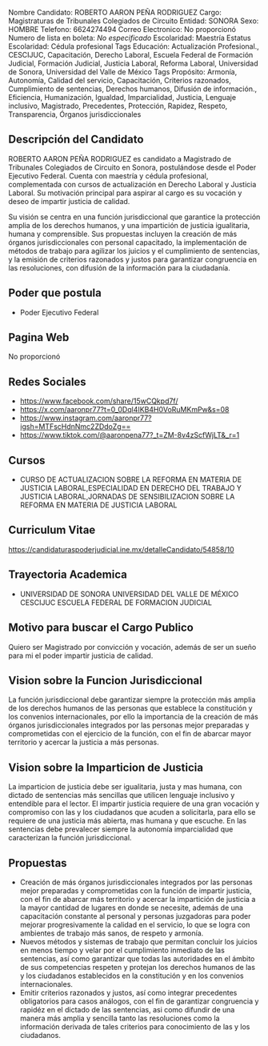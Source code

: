 Nombre Candidato: ROBERTO AARON PEÑA RODRIGUEZ
Cargo: Magistraturas de Tribunales Colegiados de Circuito
Entidad: SONORA
Sexo: HOMBRE
Telefono: 6624274494
Correo Electronico: No proporcionó
Numero de lista en boleta: *No especificado*
Escolaridad: Maestría
Estatus Escolaridad: Cédula profesional
Tags Educación: Actualización Profesional., CESCIJUC, Capacitación, Derecho Laboral, Escuela Federal de Formación Judicial, Formación Judicial, Justicia Laboral, Reforma Laboral, Universidad de Sonora, Universidad del Valle de México
Tags Propósito: Armonía, Autonomía, Calidad del servicio, Capacitación, Criterios razonados, Cumplimiento de sentencias, Derechos humanos, Difusión de información., Eficiencia, Humanización, Igualdad, Imparcialidad, Justicia, Lenguaje inclusivo, Magistrado, Precedentes, Protección, Rapidez, Respeto, Transparencia, Órganos jurisdiccionales


## Descripción del Candidato 

ROBERTO AARON PEÑA RODRIGUEZ es candidato a Magistrado de Tribunales Colegiados de Circuito en Sonora, postulándose desde el Poder Ejecutivo Federal. Cuenta con maestría y cédula profesional, complementada con cursos de actualización en Derecho Laboral y Justicia Laboral. Su motivación principal para aspirar al cargo es su vocación y deseo de impartir justicia de calidad.

Su visión se centra en una función jurisdiccional que garantice la protección amplia de los derechos humanos, y una impartición de justicia igualitaria, humana y comprensible. Sus propuestas incluyen la creación de más órganos jurisdiccionales con personal capacitado, la implementación de métodos de trabajo para agilizar los juicios y el cumplimiento de sentencias, y la emisión de criterios razonados y justos para garantizar congruencia en las resoluciones, con difusión de la información para la ciudadanía.


## Poder que postula

- Poder Ejecutivo Federal


## Pagina Web

No proporcionó


## Redes Sociales

- https://www.facebook.com/share/15wCQkpd7f/
- https://x.com/aaronpr77?t=0_0Dql4IKB4H0VoRuMKmPw&s=08
- https://www.instagram.com/aaronpr77?igsh=MTFscHdnNmc2ZDdoZg==
- https://www.tiktok.com/@aaronpena77?_t=ZM-8v4zScfWjLT&_r=1


## Cursos

- CURSO DE ACTUALIZACION SOBRE LA REFORMA EN MATERIA DE JUSTICIA LABORAL,ESPECIALIDAD EN DERECHO DEL TRABAJO Y JUSTICIA LABORAL,JORNADAS DE SENSIBILIZACION SOBRE LA REFORMA EN MATERIA DE JUSTICIA LABORAL


## Curriculum Vitae

https://candidaturaspoderjudicial.ine.mx/detalleCandidato/54858/10


## Trayectoria Academica

- UNIVERSIDAD DE SONORA UNIVERSIDAD DEL VALLE DE MÉXICO CESCIJUC ESCUELA FEDERAL DE FORMACION JUDICIAL


## Motivo para buscar el Cargo Publico

Quiero ser Magistrado por convicción y vocación, además de ser un sueño para mi el poder impartir justicia de calidad.


## Vision sobre la Funcion Jurisdiccional

La función jurisdiccional debe garantizar siempre la protección más amplia de los derechos humanos de las personas que establece la constitución y los convenios internacionales, por ello la importancia de la creación de más órganos jurisdiccionales integrados por las personas mejor preparadas y comprometidas con el ejercicio de la función, con el fin de abarcar mayor territorio y acercar la justicia a más personas.


## Vision sobre la Imparticion de Justicia

La imparticion de justicia debe ser igualitaria, justa y mas humana, con dictado de sentencias más sencillas que utilicen lenguaje inclusivo y entendible para el lector. El impartir justicia requiere de una gran vocación y compromiso con las y los ciudadanos que acuden a solicitarla, para ello se requiere de una justicia más abierta, mas humana y que escuche. En las sentencias debe prevalecer siempre la autonomía imparcialidad que caracterizan la función jurisdiccional.


## Propuestas

- Creación de más órganos jurisdiccionales integrados por las personas mejor preparadas y comprometidas con la función de impartir justicia, con el fin de abarcar más territorio y acercar la impartición de justicia a la mayor cantidad de lugares en donde se necesite, además de una capacitación constante al personal y personas juzgadoras para poder mejorar progresivamente la calidad en el servicio, lo que se logra con ambientes de trabajo más sanos, de respeto y armonía.
- Nuevos métodos y sistemas de trabajo que permitan concluir los juicios en menos tiempo y velar por el cumplimiento inmediato de las sentencias, así como garantizar que todas las autoridades en el ámbito de sus competencias respeten y protejan los derechos humanos de las y los ciudadanos establecidos en la constitución y en los convenios internacionales.
- Emitir criterios razonados y justos, así como integrar precedentes obligatorios para casos análogos, con el fin de garantizar congruencia y rapidéz en el dictado de las sentencias, asi como difundir de una manera más amplia y sencilla tanto las resoluciones como la información derivada de tales criterios para conocimiento de las y los ciudadanos.

